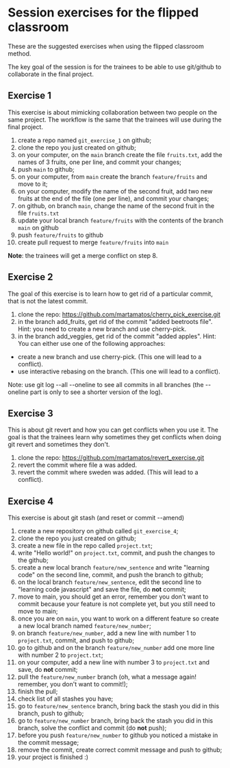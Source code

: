 # Session exercises for the flipped classroom

These are the suggested exercises when using the flipped classroom method.

The key goal of the session is for the trainees to be able to use git/github to collaborate in the final project.

## Exercise 1

This exercise is about mimicking collaboration between two people on the same project.
The workflow is the same that the trainees will use during the final project.

1.  create a repo named `git_exercise_1` on github;
2.  clone the repo you just created on github;
3.  on your computer, on the `main` branch create the file `fruits.txt`, add the names of 3 fruits, one per line, and commit your changes;
4.  push `main` to github;
5.  on your computer, from `main` create the branch `feature/fruits` and move to it;
6.  on your computer, modify the name of the second fruit, add two new fruits at the end of the file (one per line), and commit your changes;
7.  on github, on branch `main`, change the name of the second fruit in the file `fruits.txt`
8.  update your local branch `feature/fruits` with the contents of the branch `main` on github
9.  push `feature/fruits` to github
10. create pull request to merge `feature/fruits` into `main`

**Note**: the trainees will get a merge conflict on step 8.

## Exercise 2

The goal of this exercise is to learn how to get rid of a particular commit, that is not the latest commit.

1.  clone the repo: <https://github.com/martamatos/cherry_pick_exercise.git>
2.  in the branch add_fruits, get rid of the commit "added beetroots file". Hint: you need to create a new branch and use cherry-pick.
3.  in the branch add_veggies, get rid of the commit "added apples".
    Hint: You can either use one of the following approaches:

- create a new branch and use cherry-pick. (This one will lead to a conflict).
- use interactive rebasing on the branch. (This one will lead to a conflict).

Note: use git log --all --oneline to see all commits in all branches (the --oneline part is only to see a shorter version of the log).

## Exercise 3

This is about git revert and how you can get conflicts when you use it.
The goal is that the trainees learn why sometimes they get conflicts when doing git revert and sometimes they don't.

1.  clone the repo: <https://github.com/martamatos/revert_exercise.git>
2.  revert the commit where file a was added.
3.  revert the commit where sweden was added. (This will lead to a conflict).

## Exercise 4

This exercise is about git stash (and reset or commit --amend)

1.  create a new repository on github called `git_exercise_4`;
2.  clone the repo you just created on github;
3.  create a new file in the repo called `project.txt`;
4.  write "Hello world!" on `project.txt`, commit, and push the changes to the github;
5.  create a new local branch `feature/new_sentence` and write "learning code" on the second line, commit, and push the branch to github;
6.  on the local branch `feature/new_sentence`, edit the second line to "learning code javascript" and save the file, do **not** commit;
7.  move to main, you should get an error, remember you don't want to commit because your feature is not complete yet, but you still need to move to main;
8.  once you are on `main`, you want to work on a different feature so create a new local branch named `feature/new_number`;
9.  on branch `feature/new_number`, add a new line with number 1 to `project.txt`, commit, and push to github;
10. go to github and on the branch `feature/new_number` add one more line with number 2 to `project.txt`;
11. on your computer, add a new line with number 3 to `project.txt` and save, do **not** commit;
12. pull the `feature/new_number` branch (oh, what a message again! remember, you don't want to commit!);
13. finish the pull;
14. check list of all stashes you have;
15. go to `feature/new_sentence` branch, bring back the stash you did in this branch, push to github;
16. go to `feature/new_number` branch, bring back the stash you did in this branch, solve the conflict and commit (do **not** push);
17. before you push `feature/new_number` to github you noticed a mistake in the commit message;
18. remove the commit, create correct commit message and push to github;
19. your project is finished :)
